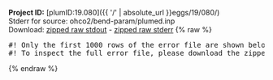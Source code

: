 **Project ID:** [plumID:19.080]({{ '/' | absolute_url }}eggs/19/080/)  
Stderr for source:  ohco2/bend-param/plumed.inp   
Download: [zipped raw stdout](plumed.inp.plumed.stdout.txt.zip) - [zipped raw stderr](plumed.inp.plumed.stderr.txt.zip) 
{% raw %}
<pre>
#! Only the first 1000 rows of the error file are shown below
#! To inspect the full error file, please download the zipped raw stderr file above
</pre>
{% endraw %}
